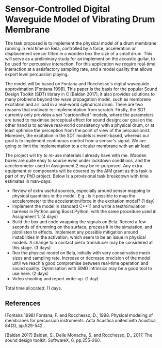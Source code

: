 # Sensor-Controlled Digital Waveguide Model of Vibrating Drum Membrane

The task proposed is to implement the physical model of a
drum membrane running in real time on Bela, controlled by
a force, acceleration or displacement sensor fitted in a
wooden box the size of a small drum. This will serve as a
preliminary study for an implement on the
acoustic guitar, to be used for percussive interaction. For
this application we require real-time interaction at a satisfactory
sampling rate, and a model quality that allows expert level
percussion playing.

The model will be based on Fontana and Rocchesso's
digital waveguide approximation [Fontana 1998]. This paper
is the basis for the popular Sound Design Toolkit (SDT)
library in C
[Baldan 2017]; it also provides solutions to
many problems beyond the wave propagation model, such as
membrane excitation and air load in a real-world
cylindrical drum. There are two reasons that motivate
re-implementation from scratch. Firstly, the SDT currently
only provides a set "cartoonified" models, where
the parameters are tuned to maximise perceptual
effect for sound design; our goal on the other hand
is to achieve real-world consistency with a physical
drum, or at least optimise the perception from
the point of view of the percussionist. Moreover,
the excitation in the SDT models is event-based,
whereas our goal is to implement continuous control
from a sensor's signal. We are going to limit the
implementation to
a circular membrane with an air load.

The project will try to re-use materials I already
have with me. Wooden
boxes are quite easy to source even under lockdown
conditions, and the accelerometer
used in Assignment 2 may be re-purposed.
Any extra equipment or components
will be covered by the AIM
grant as this task is part of my PhD project.
Below is a provisional task breakdown with time
estimates in man-days:
- Review of extra useful sources, especially around
sensor mapping to physical quantities in the model.
E.g.: is it possible to map the accelerometer to
the acceleration/force in the excitation model? (1 day)
- Implement the model in standard C++11 and
write a test/simulation harness in Python using Boost.Python,
with the same procedure used in Assignment 1. (4 days)
- Build the box and code wrapping the signals on
Bela. Record a few seconds of drumming on the surface,
process it in the simulation, and plot/listen to effects.
Implement any possible mitigation around instabilities
in the activation, which seem to be an issue in
physical models. A change to a contact piezo transducer may
be considered at this stage. (3 days)
- Run the physical model on Bela, initially with
very conservative mesh sizes and sampling rate. Increase
or decrease precision of the model until we reach
a good compromise between real-time operation
and sound quality. Optimisation with SIMD intrinsics
may be a good tool to use here. (2 days)
- Video shooting and report write-up. (1 day)

Total time allocated: 11 days.

## References

[Fontana 1998]
Fontana, F. and Rocchesso, D., 1998. Physical modeling of membranes for percussion instruments. Acta Acustica united with Acustica, 84(3), pp.529-542.

[Baldan 2017]
Baldan, S., Delle Monache, S. and Rocchesso, D., 2017. The sound design toolkit. SoftwareX, 6, pp.255-260.